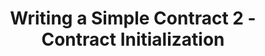 ---
title: "Writing a Simple Contract 2 - Contract Initialization"
description: "This video is the second part to Writing a Smart Contract and it goes through the initializing of a contract, responding to the lifecycle of a stateful smart contract on Algorand using certain hooks."
type: "tutorial"
category: "algorand pyteal course,Smart Contract,PyTeal"
difficulty: "Basic"
summary: "Initializing and responding to the lifecyle of a stateful contract on Algorand"
file_path: ""
image: "https://assets-global.website-files.com/5e39e095596498a8b9624af1/5ffca6e3e0d8ad9231cc2af6_Portfolio-course---final.png"
link: "https://www.youtube.com/watch?v=h2DkDyViZb0&list=PLpAdAjL5F75CNnmGbz9Dm_k-z5I6Sv9_x&index=3"
status: "open"
---
